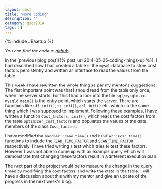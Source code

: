```yaml
---
layout: post
title: "More Coding"
description: ""
category: gsoc2014 
tags: []
---
```

{% include JB/setup %}

*You can find the code at [github](https://github.com/igniting/server/commits/selfTuningOptimizer)*.

In the [previous blog post]({% post_url 2014-05-25-coding-things-up %}), I had described how I had created a table in the `mysql` database to store cost factors persistently and written an interface to read the values from the table.

This week I have rewritten the whole thing as per my mentor's suggestions. The first important point was that I should read from the table only once, when the server starts. For this I had a look into the file `sql/mysqld.cc`. `mysqld_main()` is the entry point, which starts the server. There are functions like `udf_init()`, `tz_init()`, `acl_init()` etc. which do the same thing which I was supposed to implement. Following these examples, I have written a function `Cost_factors::init()`, which reads the cost factors from the table `optimizer_cost_factors` and populates the values of the data members of the class `Cost_factors`.

I have modified the `handler::read_time()` and `handler::scan_time()` functions to include the `READ_TIME_FACTOR` and `SCAN_TIME_FACTOR` respectively. I have tried writing a test which tries to test these factors. However I was not able to come up with an example query which will demonstrate that changing these factors result in a different execution plan.

The next part of the project would be to measure the change in the query times by modifying the cost factors and write the stats in the table. I will have a discussion about this with my mentor and give an update of the progress in the next week's blog.

